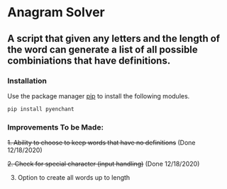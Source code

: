 # Anagram Solver
## A script that given any letters and the length of the word can generate a list of all possible combiniations that have definitions.

### Installation
Use the package manager [pip](https://pip.pypa.io/en/stable/) to install the following modules.

```bash
pip install pyenchant
```

### Improvements To be Made:

~~1. Ability to choose to keep words that have no definitions~~ (Done 12/18/2020)

~~2. Check for special character (input handling)~~ (Done 12/18/2020)

3. Option to create all words up to length
